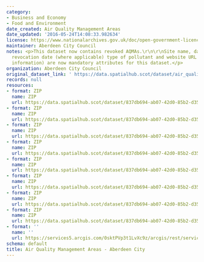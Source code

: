 ```yaml
---
category:
- Business and Economy
- Food and Environment
date_created: Air Quality Management Areas
date_updated: '2016-05-24T14:08:33.982634'
license: https://www.nationalarchives.gov.uk/doc/open-government-licence/version/3/
maintainer: Aberdeen City Council
notes: <p>This dataset now contains revoked AQMAs.\r\n\r\nSite name, date designated,
  revocation date (where applicable) type of pollutant and website URL (with more
  information) are now mandatory attributes for this dataset.</p>
organization: Aberdeen City Council
original_dataset_link: ' https://data.spatialhub.scot/dataset/air_quality_management_areas-ac'
records: null
resources:
- format: ZIP
  name: ZIP
  url: https://data.spatialhub.scot/dataset/837db694-ab07-42d0-85b2-d35af1c4bb07/resource/5d85132e-5f51-43f5-95f4-5b9755daf8e5/download/aqma2013.zip
- format: ZIP
  name: ZIP
  url: https://data.spatialhub.scot/dataset/837db694-ab07-42d0-85b2-d35af1c4bb07/resource/78a89695-d4b9-448e-a710-cbfa2a2802aa/download/aqma.zip
- format: ZIP
  name: ZIP
  url: https://data.spatialhub.scot/dataset/837db694-ab07-42d0-85b2-d35af1c4bb07/resource/d7ead7a4-6c88-426c-a228-7f52fee604d0/download/air_quality_man_areas.zip
- format: ZIP
  name: ZIP
  url: https://data.spatialhub.scot/dataset/837db694-ab07-42d0-85b2-d35af1c4bb07/resource/c47b5160-a0a8-4388-a9b1-23befd1fef3c/download/air_quality_man_areas-2.zip
- format: ZIP
  name: ZIP
  url: https://data.spatialhub.scot/dataset/837db694-ab07-42d0-85b2-d35af1c4bb07/resource/d94ee3ae-0c5f-48ce-86c9-0e83f7d4165a/download/air_quality_man_areas.zip
- format: ZIP
  name: ZIP
  url: https://data.spatialhub.scot/dataset/837db694-ab07-42d0-85b2-d35af1c4bb07/resource/c88dda32-fc9d-4523-b1bf-4d6d8109b97f/download/air_quality_man_areas.zip
- format: ZIP
  name: ZIP
  url: https://data.spatialhub.scot/dataset/837db694-ab07-42d0-85b2-d35af1c4bb07/resource/52dc7ba7-9e47-439e-8686-56258159694c/download/aqma.zip
- format: ZIP
  name: ZIP
  url: https://data.spatialhub.scot/dataset/837db694-ab07-42d0-85b2-d35af1c4bb07/resource/3fc1dcd3-bbc9-4b04-9f75-dcabb3673245/download/air_quality_management_areas.zip
- format: ''
  name: ''
  url: https://services5.arcgis.com/0sktPVp3t1LvXc9z/arcgis/rest/services/Air_Quality_Management_Areas/FeatureServer/0/query?outFields=*&where=1%3D1
schema: default
title: Air Quality Management Areas - Aberdeen City
---
```

